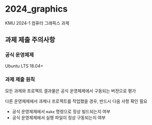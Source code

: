 # 2024_graphics
KMU 2024-1 컴퓨터 그래픽스 과제

## 과제 제출 주의사항

### 공식 운영체제
Ubuntu LTS 18.04+

### 과제 제출 원칙
모든 과제와 프로젝트 결과물은 공식 운영체제에서 구동되는 버젼으로 평가

다른 운영체제에서 과제나 프로젝트를 작업했을 경우, 반드시 다음 사항 확인 필요
* 공식 운영체제에서 `make` 명령으로 정상 빌드되는지 여부 
* 공식 운영체제에서 실행 파일이 정상 구동되는지 여부